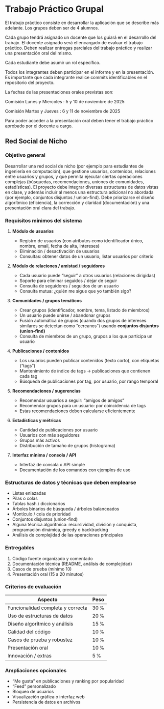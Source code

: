 # Trabajo Práctico Grupal

El trabajo práctico consiste en desarrollar la aplicación que se describe más adelante. Los grupos deben ser de 4 alumnos.

Cada grupo tendrá asignado un docente que los guiará en el desarrollo del trabajo. El docente asignado será el encargado de evaluar el trabajo práctico. Deben realizar entregas parciales del trabajo práctico y realizar una presentación oral del mismo.

Cada estudiante debe asumir un rol específico.

Todos los integrantes deben participar en el informe y en la presentación. Es importante que cada integrante realice commits identificables en el repositorio del proyecto.

La fechas de las presentaciones orales previstas son:

Comisión Lunes y Miercoles
: 5 y 10 de noviembre de 2025

Comisión Martes y Jueves
: 6 y 11 de noviembre de 2025

Para poder acceder a la presentación oral deben tener el trabajo práctico aprobado por el docente a cargo.

## Red Social de Nicho

### Objetivo general

Desarrollar una red social de nicho (por ejemplo para estudiantes de ingeniería en computación), que gestione usuarios, contenidos, relaciones entre usuarios y grupos, y que permita ejecutar ciertas operaciones complejas (búsquedas, recomendaciones, uniones de comunidades, estadísticas). El proyecto debe integrar diversas estructuras de datos vistas en clase, y además incluir al menos una estructura adicional no abordada (por ejemplo, conjuntos disjuntos / union-find). Debe priorizarse el diseño algorítmico (eficiencia), la corrección y claridad (documentación) y una presentación oral clara del trabajo.

### Requisitos mínimos del sistema

1. **Módulo de usuarios**
   - Registro de usuarios (con atributos como identificador único, nombre, email, fecha de alta, intereses)  
   - Eliminación / desactivación de usuarios  
   - Consultas: obtener datos de un usuario, listar usuarios por criterio

2. **Módulo de relaciones / amistad / seguidores**
   - Cada usuario puede “seguir” a otros usuarios (relaciones dirigidas)  
   - Soporte para eliminar seguidos / dejar de seguir  
   - Consulta de seguidores / seguidos de un usuario  
   - Consulta mutua: ¿quién me sigue que yo también sigo?

3. **Comunidades / grupos temáticos**
   - Crear grupos (identificador, nombre, tema, listado de miembros)  
   - Un usuario puede unirse / abandonar grupos  
   - Fusión automática de grupos (cuando dos grupos de intereses similares se detectan como “cercanos”) usando **conjuntos disjuntos (union-find)**  
   - Consulta de miembros de un grupo, grupos a los que participa un usuario

4. **Publicaciones / contenidos**
   - Los usuarios pueden publicar contenidos (texto corto), con etiquetas (“tags”)  
   - Mantenimiento de índice de tags → publicaciones que contienen cada tag  
   - Búsqueda de publicaciones por tag, por usuario, por rango temporal

5. **Recomendaciones / sugerencias**
   - Recomendar usuarios a seguir: “amigos de amigos”  
   - Recomendar grupos para un usuario: por coincidencia de tags  
   - Estas recomendaciones deben calcularse eficientemente

6. **Estadísticas y métricas**
   - Cantidad de publicaciones por usuario  
   - Usuarios con más seguidores  
   - Grupos más activos  
   - Distribución de tamaño de grupos (histograma)  

7. **Interfaz mínima / consola / API**
   - Interfaz de consola o API simple  
   - Documentación de los comandos con ejemplos de uso


### Estructuras de datos y técnicas que deben emplearse

- Listas enlazadas  
- Pilas o colas  
- Tablas hash / diccionarios  
- Árboles binarios de búsqueda / árboles balanceados  
- Montículo / cola de prioridad  
- Conjuntos disjuntos (union-find)  
- Alguna técnica algorítmica: recursividad, división y conquista, programación dinámica, greedy o backtracking  
- Análisis de complejidad de las operaciones principales

### Entregables

1. Código fuente organizado y comentado  
2. Documentación técnica (README, análisis de complejidad)  
3. Casos de prueba (mínimo 10)  
4. Presentación oral (15 a 20 minutos)  

### Criterios de evaluación

| Aspecto                           | Peso |
| --------------------------------- | ---- |
| Funcionalidad completa y correcta | 30 % |
| Uso de estructuras de datos       | 20 % |
| Diseño algorítmico y análisis     | 15 % |
| Calidad del código                | 10 % |
| Casos de prueba y robustez        | 10 % |
| Presentación oral                 | 10 % |
| Innovación / extras               | 5 %  |


### Ampliaciones opcionales

- “Me gusta” en publicaciones y ranking por popularidad  
- “Feed” personalizado  
- Bloqueo de usuarios  
- Visualización gráfica o interfaz web  
- Persistencia de datos en archivos 